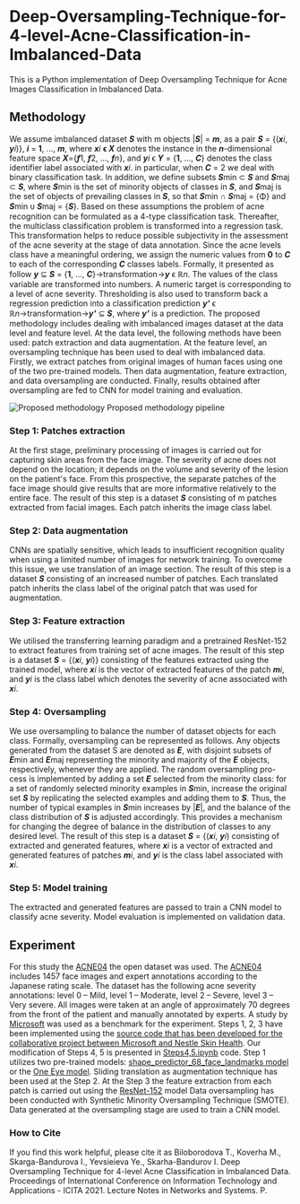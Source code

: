 # Deep-Oversampling-Technique-for-4-level-Acne-Classification-in-Imbalanced-Data
This is a Python implementation of Deep Oversampling Technique for Acne Images Classification in Imbalanced Data.
## Methodology
We assume imbalanced dataset **_S_** with m objects |**_S_**| = **_m_**, as a pair **_S_** = {(**_x_**_i_, **_y_**_i_)}, **_i_** = **1**, ..., **_m_**, where **_x_**_i_ **ϵ _X_** denotes the instance in the **_n_**-dimensional feature space **_X_**={***f***1, ***f***2, ..., ***f***_n_}, and ***y***_i_  ϵ ***Y*** = {**1**, …, ***C***} denotes the class identifier label associated with ***x***_i_. in particular, when ***C*** = 2 we deal with binary classification task. In addition, we define subsets ***S***min ⊂ ***S*** and ***S***maj ⊂ ***S***, where ***S***min is the set of minority objects of classes in ***S***, and ***S***maj is the set of objects of prevailing classes in ***S***, so that ***S***min ∩ ***S***maj = {Φ} and ***S***min ᴜ ***S***maj = {***S***}. Based on these assumptions the problem of acne recognition can be formulated as a 4-type classification task. 
Thereafter, the multiclass classification problem is transformed into a regression task. This transformation helps to reduce possible subjectivity in the assessment of the acne severity at the stage of data annotation. Since the acne levels class have a meaningful ordering, we assign the numeric values from **0** to ***C*** to each of the corresponding ***C*** classes labels. Formally, it presented as follow ***y***  ⊆ ***S*** = {**1**, …, ***C***}→transformation→***y*** ϵ **ℝ**_n_. The values of the class variable are transformed into numbers. A numeric target is corresponding to a level of acne severity.
Thresholding is also used to transform back a regression prediction into a classification prediction ***y'*** ϵ ℝ*n*→transformation→***y'*** ⊆ ***S***, where ***y'*** is a prediction.
The proposed methodology includes dealing with imbalanced images dataset at the data level and feature level. At the data level, the following methods have been used: patch extraction and data augmentation. At the feature level, an oversampling technique has been used to deal with imbalanced data.
Firstly, we extract patches from original images of human faces using one of the two pre-trained models. Then data augmentation, feature extraction, and data oversampling are conducted. Finally, results obtained after oversampling are fed to CNN for model training and evaluation.

![Proposed methodology](https://user-images.githubusercontent.com/53811556/163562251-623506a6-0099-413b-a76c-8f74de256a4a.png) 
Proposed methodology pipeline

### Step 1: Patches extraction 
At the first stage, preliminary processing of images is carried out for capturing skin areas from the face image. The severity of acne does not depend on the location; it depends on the volume and severity of the lesion on the patient's face. From this prospective, the separate patches of the face image should give results that are more informative relatively to the entire face. The result of this step is a dataset ***S*** consisting of m patches extracted from facial images. Each patch inherits the image class label. 
### Step 2: Data augmentation
CNNs are spatially sensitive, which leads to insufficient recognition quality when using a limited number of images for network training. To overcome this issue, we use translation of an image section. The result of this step is a dataset ***S*** consisting of an increased number of patches. Each translated patch inherits the class label of the original patch that was used for augmentation.
### Step 3: Feature extraction
We utilised the transferring learning paradigm and a pretrained ResNet-152 to extract features from training set of acne images. The result of this step is a dataset ***S*** = {(***x***_i_, ***y***_i_)} consisting of the features extracted using the trained model, where ***x***_i_ is the vector of extracted features of the patch ***m***_i_, and ***y***_i_ is the class label which denotes the severity of acne associated with ***x***_i_.
### Step 4: Oversampling
We use oversampling to balance the number of dataset objects for each class. Formally, oversampling can be represented as follows. Any objects generated from the dataset S are denoted as ***E***, with disjoint subsets of ***E***min and ***E***maj representing the minority and majority of the ***E*** objects, respectively, whenever they are applied. The random oversampling pro-cess is implemented by adding a set ***E*** selected from the minority class: for a set of randomly selected minority examples in ***S***min, increase the original set ***S*** by replicating the selected examples and adding them to ***S***. Thus, the number of typical examples in ***S***min increases by |***E***|, and the balance of the class distribution of ***S*** is adjusted accordingly. This provides a mechanism for changing the degree of balance in the distribution of classes to any desired level. The result of this step is a dataset ***S*** = {(***x***_i_, ***y***_i_) consisting of extracted and generated features, where ***x***_i_ is a vector of extracted and generated features of patches ***m***_i_, and ***y***_i_ is the class label associated with ***x***_i_.
### Step 5: Model training 
The extracted and generated features are passed to train a CNN model to classify acne severity. Model evaluation is implemented on validation data.  

## Experiment
For this study the [ACNE04](https://github.com/xpwu95/ldl) the open dataset was used. The [ACNE04](https://github.com/xpwu95/ldl) includes 1457 face images and expert annotations according to the Japanese rating scale. The dataset has the following acne severity annotations: level 0 – Mild, level 1 – Moderate, level 2 – Severe, level 3 – Very severe. All images were taken at an angle of approximately 70 degrees from the front of the patient and manually annotated by experts.
A study by [Microsoft](https://github.com/microsoft/nestle-acne-assessment) was used as a benchmark for the experiment. Steps 1, 2, 3 have been implemented using the [source code that has been developed for the collaborative project between Microsoft and Nestle Skin Health](https://github.com/microsoft/nestle-acne-assessment). Our modification of Steps 4, 5 is presented in [Steps4,5.ipynb]() code.
Step 1 utilizes two pre-trained models: [shape_predictor_68_face_landmarks model](https://github.com/davisking/dlib-models) or the [One Eye model](https://github.com/opencv/opencv/blob/master/data/haarcascades/haarcascade_eye.xml).
Sliding translation as augmentation technique has been used at the Step 2.
At the Step 3 the feature extraction from each patch is carried out using the [ResNet-152](https://www.cntk.ai/Models/Caffe_Converted/ResNet152_ImageNet_Caffe.model) model
Data oversampling has been conducted with Synthetic Minority Oversampling Technique (SMOTE). 
Data generated at the oversampling stage are used to train a CNN model.

### How to Cite
If you find this work helpful, please cite it as
Biloborodova Т., Koverha M., Skarga-Bandurova I., Yevsieieva Ye., Skarha-Bandurov I. Deep Oversampling Technique for 4-level Acne Classification in Imbalanced Data. Proceedings of International Conference on Information Technology and Applications - ICITA 2021. Lecture Notes in Networks and Systems. P.
